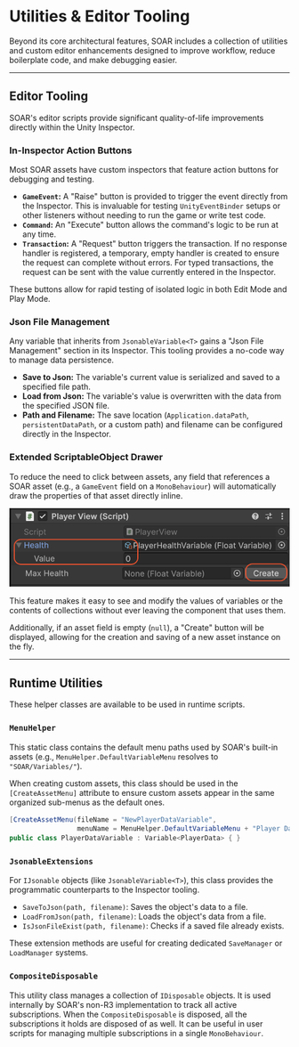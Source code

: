 
# Utilities & Editor Tooling

Beyond its core architectural features, SOAR includes a collection of utilities and custom editor enhancements designed to improve workflow, reduce boilerplate code, and make debugging easier.

---

## Editor Tooling

SOAR's editor scripts provide significant quality-of-life improvements directly within the Unity Inspector.

### In-Inspector Action Buttons

Most SOAR assets have custom inspectors that feature action buttons for debugging and testing.

*   **`GameEvent`:** A "Raise" button is provided to trigger the event directly from the Inspector. This is invaluable for testing `UnityEventBinder` setups or other listeners without needing to run the game or write test code.
*   **`Command`:** An "Execute" button allows the command's logic to be run at any time.
*   **`Transaction`:** A "Request" button triggers the transaction. If no response handler is registered, a temporary, empty handler is created to ensure the request can complete without errors. For typed transactions, the request can be sent with the value currently entered in the Inspector.

These buttons allow for rapid testing of isolated logic in both Edit Mode and Play Mode.

### Json File Management

Any variable that inherits from `JsonableVariable<T>` gains a "Json File Management" section in its Inspector. This tooling provides a no-code way to manage data persistence.

*   **Save to Json:** The variable's current value is serialized and saved to a specified file path.
*   **Load from Json:** The variable's value is overwritten with the data from the specified JSON file.
*   **Path and Filename:** The save location (`Application.dataPath`, `persistentDataPath`, or a custom path) and filename can be configured directly in the Inspector.

### Extended ScriptableObject Drawer

To reduce the need to click between assets, any field that references a SOAR asset (e.g., a `GameEvent` field on a `MonoBehaviour`) will automatically draw the properties of that asset directly inline.

![Extended ScriptableObject Drawer](../assets/images/SOAR_ExtendedScriptableObjectDrawer.png)

This feature makes it easy to see and modify the values of variables or the contents of collections without ever leaving the component that uses them.

Additionally, if an asset field is empty (`null`), a "Create" button will be displayed, allowing for the creation and saving of a new asset instance on the fly.

---

## Runtime Utilities

These helper classes are available to be used in runtime scripts.

### `MenuHelper`

This static class contains the default menu paths used by SOAR's built-in assets (e.g., `MenuHelper.DefaultVariableMenu` resolves to `"SOAR/Variables/"`).

When creating custom assets, this class should be used in the `[CreateAssetMenu]` attribute to ensure custom assets appear in the same organized sub-menus as the default ones.

```csharp
[CreateAssetMenu(fileName = "NewPlayerDataVariable", 
                 menuName = MenuHelper.DefaultVariableMenu + "Player Data")]
public class PlayerDataVariable : Variable<PlayerData> { }
```

### `JsonableExtensions`

For `IJsonable` objects (like `JsonableVariable<T>`), this class provides the programmatic counterparts to the Inspector tooling.

*   `SaveToJson(path, filename)`: Saves the object's data to a file.
*   `LoadFromJson(path, filename)`: Loads the object's data from a file.
*   `IsJsonFileExist(path, filename)`: Checks if a saved file already exists.

These extension methods are useful for creating dedicated `SaveManager` or `LoadManager` systems.

### `CompositeDisposable`

This utility class manages a collection of `IDisposable` objects. It is used internally by SOAR's non-R3 implementation to track all active subscriptions. When the `CompositeDisposable` is disposed, all the subscriptions it holds are disposed of as well. It can be useful in user scripts for managing multiple subscriptions in a single `MonoBehaviour`.
